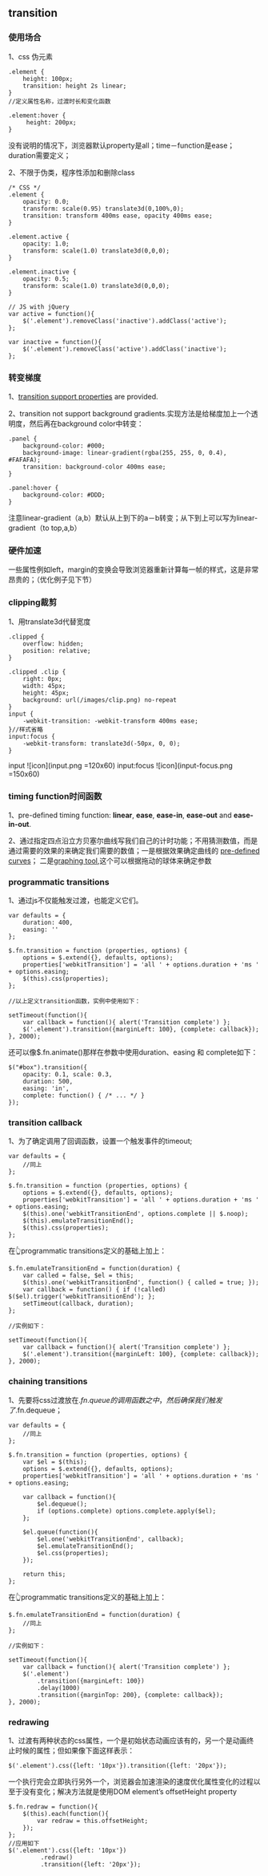 ## transition
### 使用场合
1、css 伪元素

	.element {
  		height: 100px;
  		transition: height 2s linear;
	}
	//定义属性名称，过渡时长和变化函数
	
	.element:hover {
 		 height: 200px;
	}

没有说明的情况下，浏览器默认property是all；time－function是ease；duration需要定义；

2、不限于伪类，程序性添加和删除class

	/* CSS */
	.element {
  		opacity: 0.0;
  		transform: scale(0.95) translate3d(0,100%,0);
  		transition: transform 400ms ease, opacity 400ms ease;
	}

	.element.active {
  		opacity: 1.0;
  		transform: scale(1.0) translate3d(0,0,0);
	}

	.element.inactive {
  		opacity: 0.5;
  		transform: scale(1.0) translate3d(0,0,0);
	}

	// JS with jQuery
	var active = function(){
  		$('.element').removeClass('inactive').addClass('active');
	};

	var inactive = function(){
  		$('.element').removeClass('active').addClass('inactive');
	};
### 转变梯度
1、[transition support properties](http://oli.jp/2010/css-animatable-properties/) are provided.

2、transition not support background gradients.实现方法是给梯度加上一个透明度，然后再在background color中转变：

	.panel {
  		background-color: #000;
  		background-image: linear-gradient(rgba(255, 255, 0, 0.4), #FAFAFA);
  		transition: background-color 400ms ease;
	}

	.panel:hover {
  		background-color: #DDD;
	}
注意linear-gradient（a,b）默认从上到下的a－b转变；从下到上可以写为linear-gradient（to top,a,b）
### 硬件加速
一些属性例如left，margin的变换会导致浏览器重新计算每一帧的样式，这是非常昂贵的；（优化例子见下节）
### clipping裁剪
1、用translate3d代替宽度

	.clipped {
  		overflow: hidden;
  		position: relative;
	}

	.clipped .clip {
  		right: 0px;
  		width: 45px;
  		height: 45px;
  		background: url(/images/clip.png) no-repeat
	}
	input {
  		-webkit-transition: -webkit-transform 400ms ease;
  	}//样式省略
	input:focus {
  		-webkit-transform: translate3d(-50px, 0, 0);
	}
input ![icon](input.png =120x60)
input:focus ![icon](input-focus.png =150x60)
### timing function时间函数
1、pre-defined timing function: **linear**, **ease**, **ease-in**, **ease-out** and **ease-in-out**.

2、通过指定四点沿立方贝塞尔曲线写我们自己的计时功能；不用猜测数值，而是通过需要的效果的来确定我们需要的数值；一是根据效果确定曲线的 [pre-defined curves](http://easings.net/zh-cn)； 二是[graphing tool](http://cubic-bezier.com/#.17,.67,.83,.67),这个可以根据拖动的球体来确定参数
### programmatic transitions
1、通过js不仅能触发过渡，也能定义它们。

	var defaults = {
  		duration: 400,
  		easing: ''
	};

	$.fn.transition = function (properties, options) {
  		options = $.extend({}, defaults, options);
  		properties['webkitTransition'] = 'all ' + options.duration + 'ms ' + options.easing;
  		$(this).css(properties);
	};
	
	//以上定义transition函数，实例中使用如下：
	
	setTimeout(function(){
  		var callback = function(){ alert('Transition complete') };
  		$('.element').transition({marginLeft: 100}, {complete: callback});
	}, 2000);

还可以像$.fn.animate()那样在参数中使用duration、easing 和 complete如下：
	
	$("#box").transition({
  		opacity: 0.1, scale: 0.3,
  		duration: 500,
  		easing: 'in',
  		complete: function() { /* ... */ }
	});
### transition callback
1、为了确定调用了回调函数，设置一个触发事件的timeout;

	var defaults = {
  		//同上
	};

	$.fn.transition = function (properties, options) {
  		options = $.extend({}, defaults, options);
  		properties['webkitTransition'] = 'all ' + options.duration + 'ms ' + options.easing;
  		$(this).one('webkitTransitionEnd', options.complete || $.noop);
  		$(this).emulateTransitionEnd();
  		$(this).css(properties);
	};
在👆programmatic transitions定义的基础上加上：

	$.fn.emulateTransitionEnd = function(duration) {
  		var called = false, $el = this;
  		$(this).one('webkitTransitionEnd', function() { called = true; });
  		var callback = function() { if (!called) $($el).trigger('webkitTransitionEnd'); }; 		
  		setTimeout(callback, duration);
	};
	
	//实例如下：
	
	setTimeout(function(){
  		var callback = function(){ alert('Transition complete') };
  		$('.element').transition({marginLeft: 100}, {complete: callback});
	}, 2000);
### chaining transitions
1、先要将css过渡放在$.fn.queue 的调用函数之中，然后确保我们触发了$.fn.dequeue；

	var defaults = {
  		//同上
	};
	
	$.fn.transition = function (properties, options) {
  		var $el = $(this);
  		options = $.extend({}, defaults, options);
  		properties['webkitTransition'] = 'all ' + options.duration + 'ms ' + options.easing;
  
  		var callback = function(){
    		$el.dequeue();
    		if (options.complete) options.complete.apply($el);
  		};
    
  		$el.queue(function(){
    		$el.one('webkitTransitionEnd', callback);
    		$el.emulateTransitionEnd();
    		$el.css(properties);
  		});
      
  		return this;
	};
在👆programmatic transitions定义的基础上加上：

	$.fn.emulateTransitionEnd = function(duration) {
  		//同上
	};
	
	//实例如下：
	
	setTimeout(function(){
  		var callback = function(){ alert('Transition complete') };
  		$('.element')
      		.transition({marginLeft: 100})
      		.delay(1000)
      		.transition({marginTop: 200}, {complete: callback});
	}, 2000);
### redrawing
1、过渡有两种状态的css属性，一个是初始状态动画应该有的，另一个是动画终止时候的属性；但如果像下面这样表示：

	$('.element').css({left: '10px'}).transition({left: '20px'});
一个执行完会立即执行另外一个，浏览器会加速渲染的速度优化属性变化的过程以至于没有变化；解决方法就是使用DOM element’s offsetHeight property

	$.fn.redraw = function(){
  		$(this).each(function(){
    		var redraw = this.offsetHeight;
  		});
	};
	//应用如下
	$('.element').css({left: '10px'})
             .redraw()
             .transition({left: '20px'});